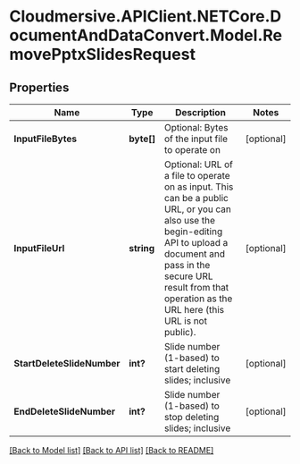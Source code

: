 # Cloudmersive.APIClient.NETCore.DocumentAndDataConvert.Model.RemovePptxSlidesRequest
## Properties

Name | Type | Description | Notes
------------ | ------------- | ------------- | -------------
**InputFileBytes** | **byte[]** | Optional: Bytes of the input file to operate on | [optional] 
**InputFileUrl** | **string** | Optional: URL of a file to operate on as input.  This can be a public URL, or you can also use the begin-editing API to upload a document and pass in the secure URL result from that operation as the URL here (this URL is not public). | [optional] 
**StartDeleteSlideNumber** | **int?** | Slide number (1-based) to start deleting slides; inclusive | [optional] 
**EndDeleteSlideNumber** | **int?** | Slide number (1-based) to stop deleting slides; inclusive | [optional] 

[[Back to Model list]](../README.md#documentation-for-models) [[Back to API list]](../README.md#documentation-for-api-endpoints) [[Back to README]](../README.md)

